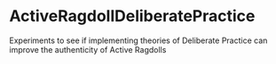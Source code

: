 # ActiveRagdollDeliberatePractice
Experiments to see if implementing theories of Deliberate Practice can improve the authenticity of Active Ragdolls
